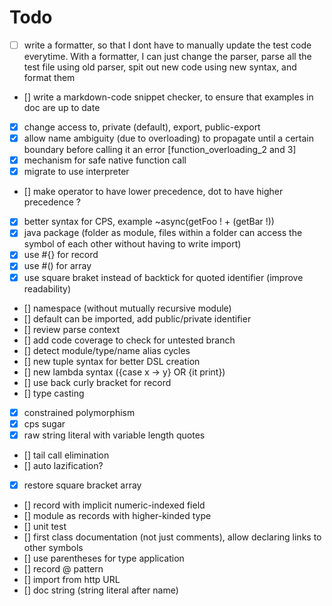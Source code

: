 # Todo

- [ ] write a formatter, so that I dont have to manually update the test code everytime.
      With a formatter, I can just change the parser, parse all the test file using old parser, spit out new code using new syntax, and format them
- [] write a markdown-code snippet checker, to ensure that examples in doc are up to date
- [x] change access to, private (default), export, public-export
- [x] allow name ambiguity (due to overloading) to propagate until a certain boundary before calling it an error [function_overloading_2 and 3]
- [x] mechanism for safe native function call
- [x] migrate to use interpreter
- [] make operator to have lower precedence, dot to have higher precedence ?
- [x] better syntax for CPS, example ~async(getFoo ! + (getBar !))
- [x] java package (folder as module, files within a folder can access the symbol of each other without having to write import)
- [x] use #{} for record
- [x] use #() for array
- [x] use square braket instead of backtick for quoted identifier (improve readability)
- [] namespace (without mutually recursive module)
- [] default can be imported, add public/private identifier
- [] review parse context
- [] add code coverage to check for untested branch
- [] detect module/type/name alias cycles
- [] new tuple syntax for better DSL creation
- [] new lambda syntax ({case x -> y} OR {it print})
- [] use back curly bracket for record
- [] type casting
- [x] constrained polymorphism
- [x] cps sugar
- [x] raw string literal with variable length quotes
- [] tail call elimination
- [] auto lazification?
- [x] restore square bracket array
- [] record with implicit numeric-indexed field
- [] module as records with higher-kinded type
- [] unit test
- [] first class documentation (not just comments), allow declaring links to other symbols
- [] use parentheses for type application
- [] record @ pattern
- [] import from http URL
- [] doc string (string literal after name)
